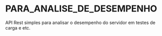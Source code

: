 # PARA_ANALISE_DE_DESEMPENHO
 API Rest simples para analisar o desempenho do servidor em testes de carga e etc.

